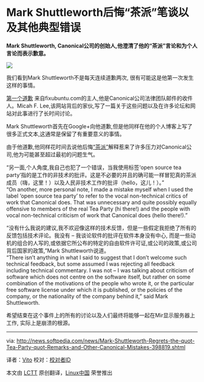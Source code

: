 Mark Shuttleworth后悔“茶派”笔谈以及其他典型错误
================================================================================
**Mark Shuttleworth, Canonical公司的创始人,他澄清了他的“茶派”言论和为个人言论而表示歉意。**

![](http://i1-news.softpedia-static.com/images/news2/Mark-Shuttleworth-Regrets-the-quot-Tea-Party-quot-Remarks-and-Other-Canonical-Mistakes-398819-2.jpg)

我们看到Mark Shuttleworth不是每天连续道歉两次, 很有可能这是他第一次发生这样的事情。

[第一个道歉][1] 来自fixubuntu.com的主人,他是Canonical公司法律团队邮件的收件人。Micah F. Lee,该网站背后的家伙,写了一篇关于这些问题以及在许多论坛和网站对此事进行了长时间讨论。

Mark Shuttleworth首先在Google+向他道歉,但是他同样在他的个人博客上写了很多正式文本,这通常是保留了有重要意义的事情。

由于他道歉,他同样花时间去说他后悔[“茶派”][2]解释惹来了许多压力对Canonical公司,他为可能甚至超过最初的问题生气。

“另一面,个人角度,我自己也犯了一个错误，当我使用标签‘open source tea party’指的是工作的非技术的批评。这是不必要的并且的确可能一样冒犯真的茶派成员（嗨，这里！）以及人民非技术工作的批评（hello，这儿！）。”  
“On another, more personal note, I made a mistake myself when I used the label ‘open source tea party’ to refer to the vocal non-technical critics of work that Canonical does. That was unnecessary and quite possibly equally offensive to members of the real Tea Party (hi there!) and the people with vocal non-technical criticism of work that Canonical does (hello there!).”

“没有什么我说的建议,我不欢迎像这样的技术反馈，但是一些假定我拒绝了所有的反馈包括技术评论。我没有 – 我谈论软件的批评在软件本身没有中心, 而是一些动机的组合的人写的,或依据它所公布的特定的自由软件许可证,或公司的政策,或公司背后国家的政策,”Mark Shuttleworth说道。  
“There isn’t anything in what I said to suggest that I don’t welcome such technical feedback, but some assumed I was rejecting all feedback including technical commentary. I was not – I was talking about criticism of software which does not centre on the software itself, but rather on some combination of the motivations of the people who wrote it, or the particular free software license under which it is published, or the policies of the company, or the nationality of the company behind it,” said Mark Shuttleworth.

希望结束在这个事件上的所有的讨论以及人们最终将能够一起在Mir显示服务器上工作, 实际上是崩溃的根源。

--------------------------------------------------------------------------------

via: http://news.softpedia.com/news/Mark-Shuttleworth-Regrets-the-quot-Tea-Party-quot-Remarks-and-Other-Canonical-Mistakes-398819.shtml

译者：[Vito](https://github.com/vito-L) 校对：[校对者ID](https://github.com/校对者ID)

本文由 [LCTT](https://github.com/LCTT/TranslateProject) 原创翻译，[Linux中国](http://linux.cn/) 荣誉推出

[1]:http://news.softpedia.com/news/Mark-Shuttleworth-Apologizes-for-the-Trademark-Infringement-Letter-Sent-to-Fixubuntu-com-398583.shtml
[2]:http://news.softpedia.com/news/Mark-Shuttleworth-Says-That-Mir-Opponents-Have-Formed-the-Open-Source-Tea-Party-392793.shtml
